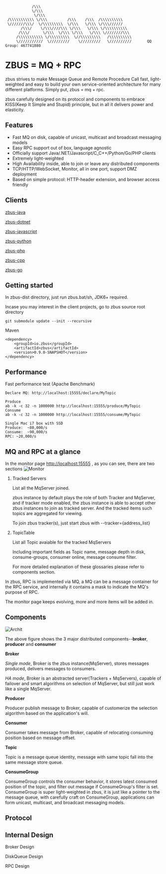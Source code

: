                 /\\\       
                \/\\\        
                 \/\\\    
     /\\\\\\\\\\\ \/\\\         /\\\    /\\\  /\\\\\\\\\\     
     \///////\\\/  \/\\\\\\\\\  \/\\\   \/\\\ \/\\\//////     
           /\\\/    \/\\\////\\\ \/\\\   \/\\\ \/\\\\\\\\\\    
          /\\\/      \/\\\  \/\\\ \/\\\   \/\\\ \////////\\\  
         /\\\\\\\\\\\ \/\\\\\\\\\  \//\\\\\\\\\   /\\\\\\\\\\  
         \///////////  \/////////    \/////////   \//////////       QQ Group: 467741880

# ZBUS = MQ + RPC  
zbus strives to make Message Queue and Remote Procedure Call fast, light-weighted and easy to build your own service-oriented architecture for many different platforms. Simply put, zbus = mq + rpc.

zbus carefully designed on its protocol and components to embrace KISS(Keep It Simple and Stupid) principle, but in all it delivers power and elasticity. 

## Features
- Fast MQ on disk, capable of unicast, multicast and broadcast messaging models
- Easy RPC support out of box, language agnostic
- Officially support Java/.NET/Javascript/C_C++/Python/Go/PHP clients
- Extremely light-weighted
- High Availability inside, able to join or leave any distributed components
- TCP/HTTP/WebSocket, Monitor, all in one port, support DMZ deployment
- Based on simple protocol: HTTP-header extension, and browser access friendly

## Clients

[zbus-java](https://gitee.com/rushmore/zbus)

[zbus-dotnet](https://gitee.com/rushmore/zbus-dotnet)

[zbus-javascript](https://gitee.com/rushmore/zbus-javascript)

[zbus-python](https://gitee.com/rushmore/zbus-python)

[zbus-php](https://gitee.com/rushmore/zbus-php)

[zbus-cpp](https://gitee.com/rushmore/zbus-cpp)

[zbus-go](https://gitee.com/rushmore/zbus-go)


## Getting started 
In zbus-dist directory, just run zbus.bat/sh, JDK6+ required.

Incase you may interest in the client projects, go to zbus source root directory

	git submodule update --init --recursive  


Maven

	<dependency>
		<groupId>io.zbus</groupId>
		<artifactId>zbus</artifactId>
		<version>0.9.0-SNAPSHOT</version>
	</dependency>

## Performance
Fast performance test (Apache Benchmark)

	Declare MQ: http://localhost:15555/declare/MyTopic
	
	Produce 
	ab -k -c 32 -n 1000000 http://localhost:15555/produce/MyTopic
	Consume 
	ab -k -c 32 -n 1000000 http://localhost:15555/consume/MyTopic

	Single Mac i7 box with SSD 
	Produce:  ~80,000/s
	Consume:  ~90,000/s
	RPC: ~20,000/s




## MQ and RPC at a glance

In the monitor page [http://localhost:15555](http://localhost:15555) , as you can see, there are two sections
![Monitor](https://git.oschina.net/uploads/images/2017/0630/162232_543dc692_7458.png "Monitor")
1. Tracked Servers

	List all the MqServer joined.
	
	zbus instance by default plays the role of both Tracker and MqServer, and if tracker mode enabled, the zbus instance is able to accept other zbus instances to join as tracked server. And the tracked items such topics are aggregated for viewing.

	To join zbus tracker(s), just start zbus with --tracker={address_list}

2. TopicTable

	List all Topic avaiable for the tracked MqServers
	
	Including important fields as Topic name, message depth in disk, consume-groups, consumer online, message consume filter.

	For more detailed explanation of these glossaries please refer to components section.

In zbus, RPC is implemented via MQ, a MQ can be a message container for the RPC service, and internally it contains a mask to indicate the MQ's purpose of RPC.

The monitor page keeps evolving, more and more items will be added in.

## Components

![Archit](https://git.oschina.net/uploads/images/2017/0517/183402_0efce626_7458.png "Archit")

The above figure shows the 3 major distributed components--**broker**, **producer** and **consumer** 

**Broker** 

*Single mode*, Broker is the zbus instance(MqServer), stores messages produced, delivers messages to consumers.

*HA mode*, Broker is an abstracted server(Trackers + MqServers), capable of failover and smart algorithms on selection of MqServer, 
but still just work like a single MqServer.


**Producer**

Producer publish message to Broker, capable of customerize the selection algorithm based on the application's will.

**Consumer**

Consumer takes message from Broker, capable of relocating consuming position based on message offset.

**Topic**

Topic is a message queue identity, message with same topic fall into the same message store queue. 

**ConsumeGroup**

ConsumeGroup controls the consumer behavior, it stores latest consumed position of the topic, and filter out message if ConsumeGroup's filter is set.
ConsumeGroup is super light-weighted in zbus, it is just like a pointer to the message queue, with carefully craft on ConsumeGroup,
applications can form unicast, multicast, and broadcast messaging models.

## Protocol


## Internal Design

Broker Design

DiskQueue Design

RPC Design




 